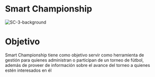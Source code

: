 # Smart Championship
![SC-3-background](https://user-images.githubusercontent.com/39202540/227682332-dcfecc3e-768f-4eaa-9899-2b01ab708067.svg)

# Objetivo
Smart Championship tiene como objetivo servir como herramienta de gestión para quienes administran o participan de un torneo de fútbol, además de proveer de información sobre el avance del torneo a quienes estén interesados en él
